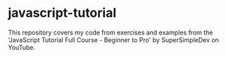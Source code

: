 # javascript-tutorial
This repository covers my code from exercises and examples from the 'JavaScript Tutorial Full Course - Beginner to Pro' by SuperSimpleDev on YouTube.
